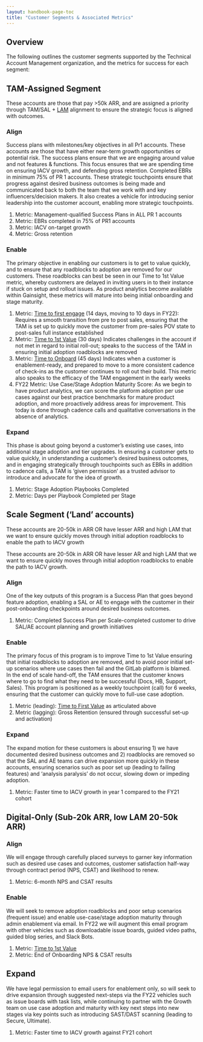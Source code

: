 ```yaml
---
layout: handbook-page-toc
title: "Customer Segments & Associated Metrics"
---
```


## Overview

The following outlines the customer segments supported by the Technical Account Management organization, and the metrics for success for each segment:

## TAM-Assigned Segment

These accounts are those that pay >50k ARR, and are assigned a priority through TAM/SAL + [LAM](/handbook/sales/sales-term-glossary/#landed-addressable-market-lam)  alignment to ensure the strategic focus is aligned with outcomes.

### Align

Success plans with milestones/key objectives in all Pr1 accounts.  These accounts are those that have either near-term growth opportunities or potential risk.  The success plans ensure that we are engaging around value and not features & functions.  This focus ensures that we are spending time on ensuring IACV growth, and defending gross retention.
Completed EBRs in minimum 75% of PR 1 accounts.  These strategic touchpoints ensure that progress against desired business outcomes is being made and communicated back to both the team that we work with and key influencers/decision makers.  It also creates a vehicle for introducing senior leadership into the customer account, enabling more strategic touchpoints.

1. Metric: Management-qualified Success Plans in ALL PR 1 accounts
1. Metric: EBRs completed in 75% of PR1 accounts
1. Metric: IACV on-target growth
1. Metric: Gross retention

### Enable

The primary objective in enabling our customers is to get to value quickly, and to ensure that any roadblocks to adoption are removed for our customers.  These roadblocks can best be seen in our Time to 1st Value metric, whereby customers are delayed in inviting users in to their instance if stuck on setup and rollout issues.  As product analytics become available within Gainsight, these metrics will mature into being initial onboarding and stage maturity.

1. Metric: [Time to first engage](/handbook/customer-success/tam/onboarding/#time-to-engage) (14 days, moving to 10 days in FY22): Requires a smooth transition from pre to post sales, ensuring that the TAM is set up to quickly move the customer from pre-sales POV state to post-sales full instance established
1. Metric: [Time to 1st Value](/handbook/customer-success/tam/onboarding/#time-to-first-value) (30 days) Indicates challenges in the account if not met in regard to initial roll-out; speaks to the success of the TAM in ensuring initial adoption roadblocks are removed
1. Metric: [Time to Onboard](/handbook/customer-success/tam/onboarding/#time-to-onboard) (45 days) Indicates when a customer is enablement-ready, and prepared to move to a more consistent cadence of check-ins as the customer continues to roll out their build.  This metric also speaks to the efficacy of the TAM engagement in the early weeks
1. FY22 Metric: Use Case/Stage Adoption Maturity Score: As we begin to have product analytics, we can score the platform adoption per use cases against our best practice benchmarks for mature product adoption, and more proactively address areas for improvement.  This today is done through cadence calls and qualitative conversations in the absence of analytics.

### Expand

This phase is about going beyond a customer’s existing use cases, into additional stage adoption and tier upgrades.  In ensuring a customer gets to value quickly, in understanding a customer’s desired business outcomes, and in engaging strategically through touchpoints such as EBRs in addition to cadence calls, a TAM is ‘given permission’ as a trusted advisor to introduce and advocate for the idea of growth.

1. Metric: Stage Adoption Playbooks Completed
1. Metric: Days per Playbook Completed per Stage

## Scale Segment (‘Land’ accounts)

These accounts are 20-50k in ARR OR have lesser ARR and high LAM that we want to ensure quickly moves through initial adoption roadblocks to enable the path to IACV growth

These accounts are 20-50k in ARR OR have lesser AR and high LAM that we want to ensure quickly moves through initial adoption roadblocks to enable the path to IACV growth.

### Align

One of the key outputs of this program is a Success Plan that goes beyond feature adoption, enabling a SAL or AE to engage with the customer in their post-onboarding checkpoints around desired business outcomes.

1. Metric: Completed Success Plan per Scale-completed customer to drive SAL/AE account planning and growth initiatives

### Enable

The primary focus of this program is to improve Time to 1st Value ensuring that initial roadblocks to adoption are removed, and to avoid poor initial set-up scenarios where use cases then fail and the GitLab platform is blamed. In the end of scale hand-off, the TAM ensures that the customer knows where to go to find what they need to be successful (Docs, HB, Support, Sales).  This program is positioned as a weekly touchpoint (call) for 6 weeks, ensuring that the customer can quickly move to full-use case adoption.

1. Metric (leading): [Time to First Value](/handbook/customer-success/tam/onboarding/#time-to-first-value) as articulated above
1. Metric (lagging): Gross Retention (ensured through successful set-up and activation)

### Expand

The expand motion for these customers is about ensuring 1) we have documented desired business outcomes and 2) roadblocks are removed so that the SAL and AE teams can drive expansion more quickly in these accounts, ensuring scenarios such as poor set up (leading to failing features) and ‘analysis paralysis’ do not occur, slowing down or impeding adoption.

1. Metric: Faster time to IACV growth in year 1 compared to the FY21 cohort

## Digital-Only (Sub-20k ARR, low LAM 20-50k ARR)

### Align

We will engage through carefully placed surveys to garner key information such as desired use cases and outcomes,  customer satisfaction half-way through contract period (NPS, CSAT) and likelihood to renew.

1. Metric: 6-month NPS and CSAT results

### Enable

We will seek to remove adoption roadblocks and poor setup scenarios (frequent issue) and enable use-case/stage adoption maturity through admin  enablement via email.  In FY22 we will augment this email program with other vehicles such as downloadable issue boards, guided video paths, guided blog series, and Slack Bots.

1. Metric: [Time to 1st Value](/handbook/customer-success/tam/onboarding/#time-to-first-value)
1. Metric: End of Onboarding NPS & CSAT results

## Expand

We have legal permission to email users for enablement only, so will seek to drive expansion through suggested next-steps via the FY22 vehicles such as issue boards with task lists, while continuing to partner with the Growth team on use case adoption and maturity with key next steps into new stages via key points such as introducing SAST/DAST scanning (leading to Secure, Ultimate).

1. Metric: Faster time to IACV growth against FY21 cohort
